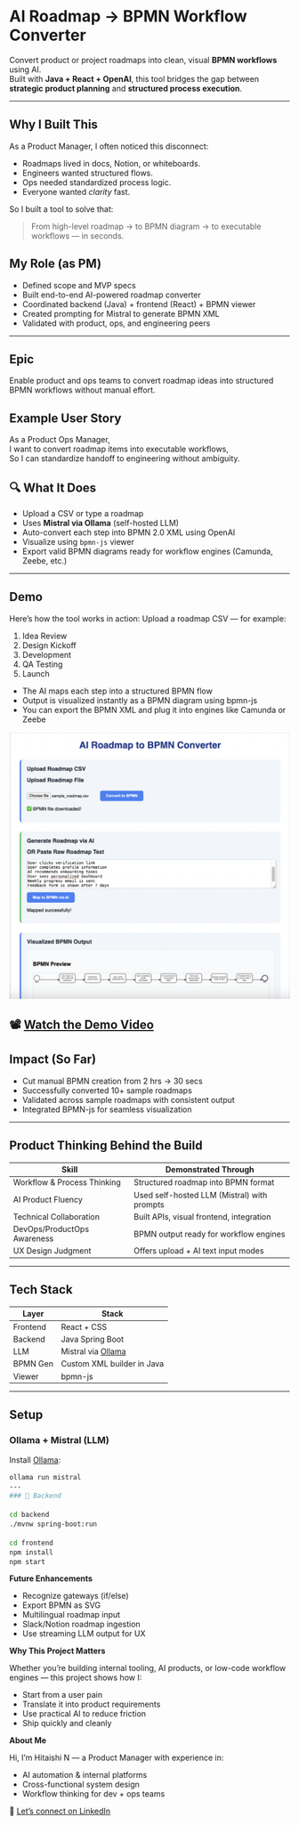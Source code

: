 #  AI Roadmap → BPMN Workflow Converter

Convert product or project roadmaps into clean, visual **BPMN workflows** using AI.  
Built with **Java + React + OpenAI**, this tool bridges the gap between **strategic product planning** and **structured process execution**.

---

## Why I Built This 

As a Product Manager, I often noticed this disconnect:

- Roadmaps lived in docs, Notion, or whiteboards.
- Engineers wanted structured flows.
- Ops needed standardized process logic.
- Everyone wanted *clarity* fast.

So I built a tool to solve that:

>  From high-level roadmap → to BPMN diagram → to executable workflows — in seconds.

## My Role (as PM)
- Defined scope and MVP specs
- Built end-to-end AI-powered roadmap converter
- Coordinated backend (Java) + frontend (React) + BPMN viewer
- Created prompting for Mistral to generate BPMN XML
- Validated with product, ops, and engineering peers

---
## Epic
Enable product and ops teams to convert roadmap ideas into structured BPMN workflows without manual effort.

## Example User Story
As a Product Ops Manager,  
I want to convert roadmap items into executable workflows,  
So I can standardize handoff to engineering without ambiguity.

## 🔍 What It Does

- Upload a CSV or type a roadmap
- Uses **Mistral via Ollama** (self-hosted LLM) 
- Auto-convert each step into BPMN 2.0 XML using OpenAI
- Visualize using `bpmn-js` viewer
- Export valid BPMN diagrams ready for workflow engines (Camunda, Zeebe, etc.)

---

## Demo

Here’s how the tool works in action:
Upload a roadmap CSV — for example:
1. Idea Review  
2. Design Kickoff  
3. Development  
4. QA Testing  
5. Launch  

- The AI maps each step into a structured BPMN flow
- Output is visualized instantly as a BPMN diagram using bpmn-js
- You can export the BPMN XML and plug it into engines like Camunda or Zeebe

![bpmn demo](./diagrams/screenshot.png)

📽️ [Watch the Demo Video](https://drive.google.com/file/d/1faDeZ9HTd4mtFPzQUYmWRXk0b9qaOZdW/view?usp=sharing)
---

## Impact (So Far)
- Cut manual BPMN creation from 2 hrs → 30 secs
- Successfully converted 10+ sample roadmaps
- Validated across sample roadmaps with consistent output
- Integrated BPMN-js for seamless visualization
---

## Product Thinking Behind the Build

| 	 Skill                  |  Demonstrated Through                       |
|-------------------------------|---------------------------------------------|
| Workflow & Process Thinking   | Structured roadmap into BPMN format         |
| AI Product Fluency            | Used self-hosted LLM (Mistral) with prompts |
| Technical Collaboration       | Built APIs, visual frontend, integration    |
| DevOps/ProductOps Awareness   | BPMN output ready for workflow engines      |
| UX Design Judgment            | Offers upload + AI text input modes         |

---

## Tech Stack

| Layer      | Stack                            |
|------------|----------------------------------|
| Frontend   | React + CSS                      |
| Backend    | Java Spring Boot                 |
| LLM        | Mistral via [Ollama](https://ollama.com) |
| BPMN Gen   | Custom XML builder in Java       |
| Viewer     | bpmn-js                          |

---

## Setup

### Ollama + Mistral (LLM)

Install [Ollama](https://ollama.com):

```bash
ollama run mistral
---  
### 🔧 Backend

cd backend
./mvnw spring-boot:run

cd frontend
npm install
npm start
```

**Future Enhancements**
- Recognize gateways (if/else)
- Export BPMN as SVG
- Multilingual roadmap input
- Slack/Notion roadmap ingestion
- Use streaming LLM output for UX

**Why This Project Matters**

Whether you’re building internal tooling, AI products, or low-code workflow engines — this project shows how I:
- Start from a user pain
- Translate it into product requirements
- Use practical AI to reduce friction
- Ship quickly and cleanly

**About Me**

Hi, I’m Hitaishi N — a Product Manager with experience in:
- AI automation & internal platforms
- Cross-functional system design
- Workflow thinking for dev + ops teams

📩 [Let’s connect on LinkedIn](https://www.linkedin.com/in/hitaishi-n-grovista)
